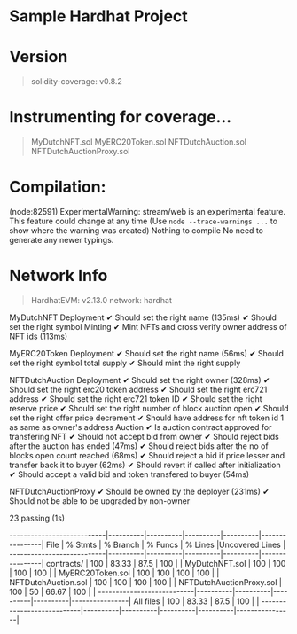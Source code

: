 # Sample Hardhat Project

Version
=======
> solidity-coverage: v0.8.2

Instrumenting for coverage...
=============================

> MyDutchNFT.sol
> MyERC20Token.sol
> NFTDutchAuction.sol
> NFTDutchAuctionProxy.sol

Compilation:
============

(node:82591) ExperimentalWarning: stream/web is an experimental feature. This feature could change at any time
(Use `node --trace-warnings ...` to show where the warning was created)
Nothing to compile
No need to generate any newer typings.

Network Info
============
> HardhatEVM: v2.13.0
> network:    hardhat



  MyDutchNFT
    Deployment
      ✔ Should set the right name (135ms)
      ✔ Should set the right symbol
    Minting
      ✔ Mint NFTs and cross verify owner address of NFT ids (113ms)

  MyERC20Token
    Deployment
      ✔ Should set the right name (56ms)
      ✔ Should set the right symbol
    total supply
      ✔ Should mint the right supply

  NFTDutchAuction
    Deployment
      ✔ Should set the right owner (328ms)
      ✔ Should set the right erc20 token address
      ✔ Should set the right erc721 address
      ✔ Should set the right erc721 token ID
      ✔ Should set the right reserve price
      ✔ Should set the right number of block auction open
      ✔ Should set the right offer price decrement
      ✔ Should have address for nft token id 1 as same as owner's address
    Auction
      ✔ Is auction contract approved for transfering NFT
      ✔ Should not accept bid from owner
      ✔ Should reject bids after the auction has ended (47ms)
      ✔ Should reject bids after the no of blocks open count reached (68ms)
      ✔ Should reject a bid if price lesser and transfer back it to buyer (62ms)
      ✔ Should revert if called after initialization
      ✔ Should accept a valid bid and token transfered to buyer (54ms)

  NFTDutchAuctionProxy
    ✔ Should be owned by the deployer (231ms)
    ✔ Should not be able to be upgraded by non-owner


  23 passing (1s)

---------------------------|----------|----------|----------|----------|----------------|
File                       |  % Stmts | % Branch |  % Funcs |  % Lines |Uncovered Lines |
---------------------------|----------|----------|----------|----------|----------------|
 contracts/                |      100 |    83.33 |     87.5 |      100 |                |
  MyDutchNFT.sol           |      100 |      100 |      100 |      100 |                |
  MyERC20Token.sol         |      100 |      100 |      100 |      100 |                |
  NFTDutchAuction.sol      |      100 |      100 |      100 |      100 |                |
  NFTDutchAuctionProxy.sol |      100 |       50 |    66.67 |      100 |                |
---------------------------|----------|----------|----------|----------|----------------|
All files                  |      100 |    83.33 |     87.5 |      100 |                |
---------------------------|----------|----------|----------|----------|----------------|
